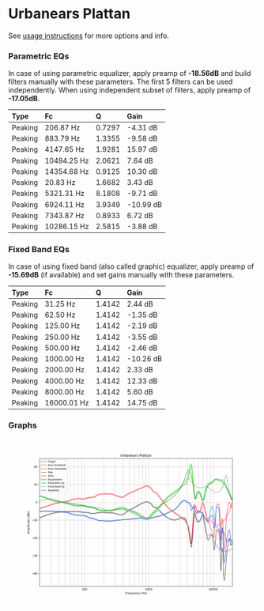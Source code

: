 # Urbanears Plattan
See [usage instructions](https://github.com/jaakkopasanen/AutoEq#usage) for more options and info.

### Parametric EQs
In case of using parametric equalizer, apply preamp of **-18.56dB** and build filters manually
with these parameters. The first 5 filters can be used independently.
When using independent subset of filters, apply preamp of **-17.05dB**.

| Type    | Fc          |      Q | Gain      |
|:--------|:------------|:-------|:----------|
| Peaking | 206.87 Hz   | 0.7297 | -4.31 dB  |
| Peaking | 883.79 Hz   | 1.3355 | -9.58 dB  |
| Peaking | 4147.65 Hz  | 1.9281 | 15.97 dB  |
| Peaking | 10494.25 Hz | 2.0621 | 7.64 dB   |
| Peaking | 14354.68 Hz | 0.9125 | 10.30 dB  |
| Peaking | 20.83 Hz    | 1.6682 | 3.43 dB   |
| Peaking | 5321.31 Hz  | 8.1808 | -9.71 dB  |
| Peaking | 6924.11 Hz  | 3.9349 | -10.99 dB |
| Peaking | 7343.87 Hz  | 0.8933 | 6.72 dB   |
| Peaking | 10286.15 Hz | 2.5815 | -3.88 dB  |

### Fixed Band EQs
In case of using fixed band (also called graphic) equalizer, apply preamp of **-15.69dB**
(if available) and set gains manually with these parameters.

| Type    | Fc          |      Q | Gain      |
|:--------|:------------|:-------|:----------|
| Peaking | 31.25 Hz    | 1.4142 | 2.44 dB   |
| Peaking | 62.50 Hz    | 1.4142 | -1.35 dB  |
| Peaking | 125.00 Hz   | 1.4142 | -2.19 dB  |
| Peaking | 250.00 Hz   | 1.4142 | -3.55 dB  |
| Peaking | 500.00 Hz   | 1.4142 | -2.46 dB  |
| Peaking | 1000.00 Hz  | 1.4142 | -10.26 dB |
| Peaking | 2000.00 Hz  | 1.4142 | 2.33 dB   |
| Peaking | 4000.00 Hz  | 1.4142 | 12.33 dB  |
| Peaking | 8000.00 Hz  | 1.4142 | 5.60 dB   |
| Peaking | 16000.01 Hz | 1.4142 | 14.75 dB  |

### Graphs
![](./Urbanears%20Plattan.png)